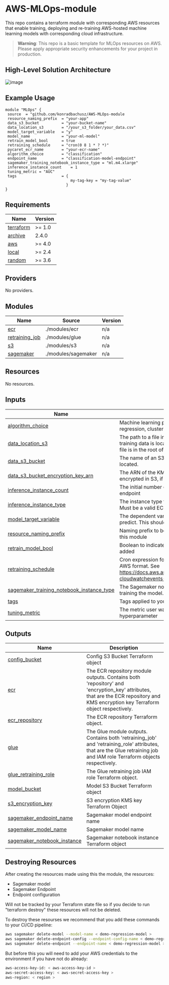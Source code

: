 # AWS-MLOps-module
This repo contains a terraform module with corresponding AWS resources that enable training, deploying and re-training AWS-hosted machine learning models with corresponding cloud infrastructure.

>  **Warning**: This repo is a basic template for MLOps resources on AWS. Please apply appropriate security enhancements for your project in production.

## High-Level Solution Architecture
![image](https://github.com/konradbachusz/AWS-MLOps-module/assets/104912687/12c4f1a0-573b-44a0-98f2-1256be64d19a)


## Example Usage

 ```
module "MLOps" {
  source  = "github.com/konradbachusz/AWS-MLOps-module
  resource_naming_prefix  = "your-app"
  data_s3_bucket          = "your-bucket-name"
  data_location_s3        = "/your_s3_folder/your_data.csv"
  model_target_variable   = "y"
  model_name              = "your-ml-model"
  retrain_model_bool      = true
  retraining_schedule     = "cron(0 8 1 * ? *)"
  pycaret_ecr_name        = "your-ecr-name"
  algorithm_choice        = "classification"
  endpoint_name           = "classification-model-endpoint"
  sagemaker_training_notebook_instance_type = "ml.m4.xlarge"
  inference_instance_count    = 1
  tuning_metric = "AUC"
  tags                    = {
                              my-tag-key = "my-tag-value"
                            }
} 
```

<!-- BEGIN_TF_DOCS -->
## Requirements

| Name | Version |
|------|---------|
| <a name="requirement_terraform"></a> [terraform](#requirement\_terraform) | >= 1.0 |
| <a name="requirement_archive"></a> [archive](#requirement\_archive) | 2.4.0 |
| <a name="requirement_aws"></a> [aws](#requirement\_aws) | >= 4.0 |
| <a name="requirement_local"></a> [local](#requirement\_local) | >= 2.4 |
| <a name="requirement_random"></a> [random](#requirement\_random) | >= 3.6 |

## Providers

No providers.

## Modules

| Name | Source | Version |
|------|--------|---------|
| <a name="module_ecr"></a> [ecr](#module\_ecr) | ./modules/ecr | n/a |
| <a name="module_retraining_job"></a> [retraining\_job](#module\_retraining\_job) | ./modules/glue | n/a |
| <a name="module_s3"></a> [s3](#module\_s3) | ./modules/s3 | n/a |
| <a name="module_sagemaker"></a> [sagemaker](#module\_sagemaker) | ./modules/sagemaker | n/a |

## Resources

No resources.

## Inputs

| Name | Description | Type | Default | Required |
|------|-------------|------|---------|:--------:|
| <a name="input_algorithm_choice"></a> [algorithm\_choice](#input\_algorithm\_choice) | Machine learning problem type e.g classification, regression, clustering, anomaly, time\_series | `string` | n/a | yes |
| <a name="input_data_location_s3"></a> [data\_location\_s3](#input\_data\_location\_s3) | The path to a file in the data S3 bucket within which training data is located. Should be in the format /<path>/<filename>. If the file is in the root of the bucket, this should be set to /<filename> only. | `string` | n/a | yes |
| <a name="input_data_s3_bucket"></a> [data\_s3\_bucket](#input\_data\_s3\_bucket) | The name of an S3 bucket within which training data is located. | `string` | n/a | yes |
| <a name="input_data_s3_bucket_encryption_key_arn"></a> [data\_s3\_bucket\_encryption\_key\_arn](#input\_data\_s3\_bucket\_encryption\_key\_arn) | The ARN of the KMS key using which training data is encrypted in S3, if such a key exists. | `string` | `""` | no |
| <a name="input_inference_instance_count"></a> [inference\_instance\_count](#input\_inference\_instance\_count) | The initial number of instances to serve the model endpoint | `number` | `1` | no |
| <a name="input_inference_instance_type"></a> [inference\_instance\_type](#input\_inference\_instance\_type) | The instance type to be created for serving the model. Must be a valid EC2 instance type | `string` | `"ml.t2.medium"` | no |
| <a name="input_model_target_variable"></a> [model\_target\_variable](#input\_model\_target\_variable) | The dependent variable (or 'label') that the model aims to predict. This should be a column name in the dataset. | `string` | n/a | yes |
| <a name="input_resource_naming_prefix"></a> [resource\_naming\_prefix](#input\_resource\_naming\_prefix) | Naming prefix to be applied to all resources created by this module | `string` | n/a | yes |
| <a name="input_retrain_model_bool"></a> [retrain\_model\_bool](#input\_retrain\_model\_bool) | Boolean to indicate if the retraining pipeline shoud be added | `bool` | `false` | no |
| <a name="input_retraining_schedule"></a> [retraining\_schedule](#input\_retraining\_schedule) | Cron expression for the model retraining frequency in the AWS format. See https://docs.aws.amazon.com/lambda/latest/dg/services-cloudwatchevents-expressions.html for details | `string` | `""` | no |
| <a name="input_sagemaker_training_notebook_instance_type"></a> [sagemaker\_training\_notebook\_instance\_type](#input\_sagemaker\_training\_notebook\_instance\_type) | The Sagemaker notebook instance type to be created for training the model. Must be a valid EC2 instance type | `string` | `"ml.t2.medium"` | no |
| <a name="input_tags"></a> [tags](#input\_tags) | Tags applied to your resources | `map(string)` | `{}` | no |
| <a name="input_tuning_metric"></a> [tuning\_metric](#input\_tuning\_metric) | The metric user want to focus when tuning hyperparameter | `string` | n/a | yes |

## Outputs

| Name | Description |
|------|-------------|
| <a name="output_config_bucket"></a> [config\_bucket](#output\_config\_bucket) | Config S3 Bucket Terraform object |
| <a name="output_ecr"></a> [ecr](#output\_ecr) | The ECR repository module outputs. Contains both 'repository' and 'encryption\_key' attributes, that are the ECR repository and KMS encryption key Terraform object respectively. |
| <a name="output_ecr_repository"></a> [ecr\_repository](#output\_ecr\_repository) | The ECR repository Terraform object. |
| <a name="output_glue"></a> [glue](#output\_glue) | The Glue module outputs. Contains both 'retraining\_job' and 'retraining\_role' attributes, that are the Glue retraining job and IAM role Terraform objects respectively. |
| <a name="output_glue_retraining_role"></a> [glue\_retraining\_role](#output\_glue\_retraining\_role) | The Glue retraining job IAM role Terraform object. |
| <a name="output_model_bucket"></a> [model\_bucket](#output\_model\_bucket) | Model S3 Bucket Terraform object |
| <a name="output_s3_encryption_key"></a> [s3\_encryption\_key](#output\_s3\_encryption\_key) | S3 encryption KMS key Terraform Object |
| <a name="output_sagemaker_endpoint_name"></a> [sagemaker\_endpoint\_name](#output\_sagemaker\_endpoint\_name) | Sagemaker model endpoint name |
| <a name="output_sagemaker_model_name"></a> [sagemaker\_model\_name](#output\_sagemaker\_model\_name) | Sagemaker model name |
| <a name="output_sagemaker_notebook_instance"></a> [sagemaker\_notebook\_instance](#output\_sagemaker\_notebook\_instance) | Sagemaker notebook instance Terraform object |

## Destroying Resources
After creating the resources made using this the module, the resources: 
- Sagemaker model 
- Sagemaker Endpoint  
- Endpoint configuration
  
Will not be tracked by your Terraform state file so if you decide to run "terraform destroy" these resources will not be deleted.

To destroy these resourses we recommend that you add these commands to your CI/CD pipeline:

```bash
aws sagemaker delete-model --model-name < demo-regression-model >
aws sagemaker delete-endpoint-config --endpoint-config-name < demo-regression-model-config >
aws sagemaker delete-endpoint --endpoint-name < demo-regression-model >    
```

But before this you will need to add your AWS credentials to the environment if you have not do already:
```bash
aws-access-key-id: < aws-access-key-id >
aws-secret-access-key: < aws-secret-access-key >
aws-region: < region >
```
<!-- END_TF_DOCS -->
